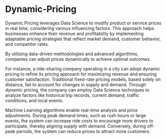 # Dynamic-Pricing
Dynamic Pricing leverages Data Science to modify product or service prices in real time, considering various influencing factors. This approach helps businesses enhance their revenue and profitability by implementing adaptable pricing strategies that reflect market demand, customer behavior, and competitor rates.

By utilizing data-driven methodologies and advanced algorithms, companies can adjust prices dynamically to achieve optimal outcomes.

For instance, a ride-sharing company operating in a city can adopt dynamic pricing to refine its pricing approach for maximizing revenue and ensuring customer satisfaction. Traditional fixed-rate pricing models, based solely on distance, fail to account for changes in supply and demand. Through dynamic pricing, the company can employ Data Science techniques to analyze factors like historical trip records, current demand, traffic conditions, and local events.

Machine Learning algorithms enable real-time analysis and price adjustments. During peak demand times, such as rush hours or large events, the system can increase ride costs to encourage more drivers to participate, thereby aligning supply with demand. Conversely, during off-peak periods, the system can reduce prices to attract more customers.
